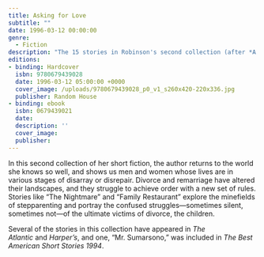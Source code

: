 ```yaml
---
title: Asking for Love
subtitle: ""
date: 1996-03-12 00:00:00
genre:
  - Fiction
description: "The 15 stories in Robinson's second collection (after *A Glimpse of Scarlet*) serve as clear windows into the posh world of East Coast WASPs."
editions:
- binding: Hardcover
  isbn: 9780679439028
  date: 1996-03-12 05:00:00 +0000  
  cover_image: /uploads/9780679439028_p0_v1_s260x420-220x336.jpg
  publisher: Random House
- binding: ebook
  isbn: 0679439021
  date: 
  description: ''
  cover_image: 
  publisher: 
---
```

In this second collection of her short fiction, the author returns to the world she knows so well, and shows us men and women whose lives are in various stages of disarray or disrepair. Divorce and remarriage have altered their landscapes, and they struggle to achieve order with a new set of rules. Stories like “The Nightmare” and “Family Restaurant” explore the minefields of stepparenting and portray the confused struggles—sometimes silent, sometimes not—of the ultimate victims of divorce, the children.

Several of the stories in this collection have appeared in *The Atlantic* and *Harper’s*, and one, “Mr. Sumarsono,” was included in *The Best American Short Stories 1994*.
